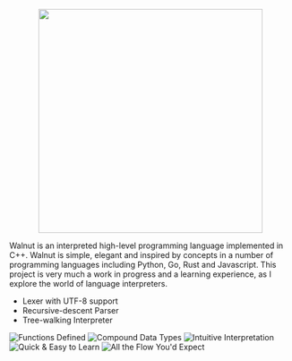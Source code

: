 <p align="center">
  <img src ="https://i.imgur.com/1sGgx4z.png" width="400" />
</p>

Walnut is an interpreted high-level programming language implemented in C++. Walnut is simple, elegant and inspired by concepts in a number of programming languages including Python, Go, Rust and Javascript. This project is very much a work in progress and a learning experience, as I explore the world of language interpreters. 

* Lexer with UTF-8 support
* Recursive-descent Parser
* Tree-walking Interpreter

<img src="https://i.imgur.com/exchDSn.png" alt="Functions Defined"/>

<img src="https://i.imgur.com/qkRegHZ.png" alt="Compound Data Types"/>

<img src="https://i.imgur.com/njNDpY1.png" alt="Intuitive Interpretation"/>

<img src="https://i.imgur.com/Vz9gcaS.png" alt="Quick & Easy to Learn"/>

<img src="https://i.imgur.com/3boEIEb.png" alt="All the Flow You'd Expect"/>